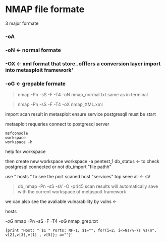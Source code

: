 # NMAP file formate


3 major formate 
### -oA

### -oN <- normal formate
### -OX <- xml format that store..offfers a conversion layer import into metasploit framework'
### -oG <- grepable formate

> nmap -Pn -sS -F -T4 <IP> -oN nmap_normal.txt
same as in terminal



> nmap -Pn -sS -F -T4 <IP> -oX nmap_XML.xml


import scan result in metasploit
ensure service postgresqll must be start

metasploit requeries connect to postgresql server
```
msfconsole
workspace
workspace -h
```
help for workspace

then create new workspace
workspace -a pentest_1
db_status   <- to check postgresql connected or not
db_import "file pathh"

use " hosts " to see the port scaned host
"services" top seee all <- sV

>db_nmap -Pn -sS -sV -O -p445 <IP>
scan results will automatically save with the current workspace of metaspoit framework 


we can also see the avaliable vulnarability by
vulns <- 

hosts




*-oG*
nmap -Pn -sS -F -T4 <IP> -oG nmap_grep.txt

```egrep -v "^#Status: up" nmap_grep.txt | cut -d' ' -f2,4- | sed -n -e 's/Ignored.*//p' | awk '
{print "Host: " $1 " Ports: NF-1; $1=""; for(i=2; i<=Ns/%-7s %s\n", v[2],v[3],v[1] , v[5]}; a=""}'







